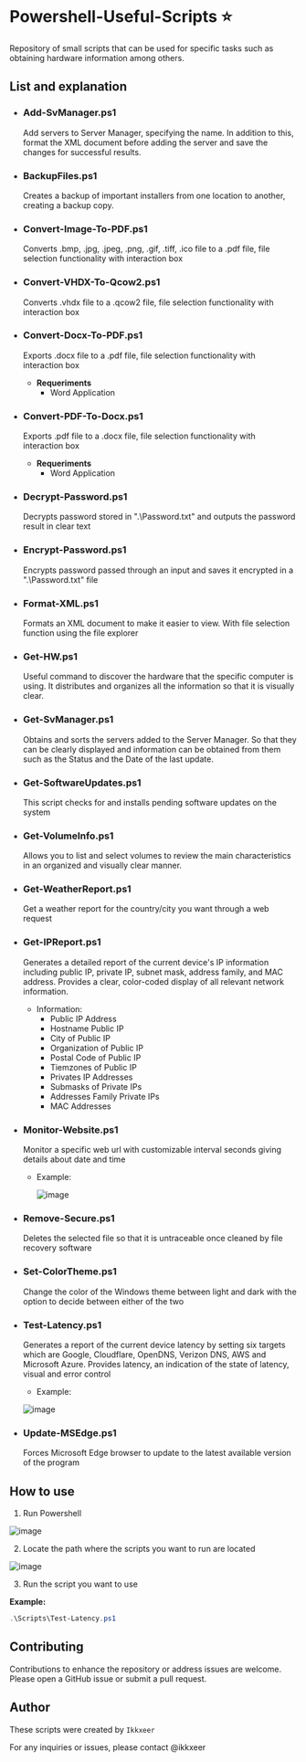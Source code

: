 # Powershell-Useful-Scripts ⭐
Repository of small scripts that can be used for specific tasks such as obtaining hardware information among others.


## List and explanation 

- ### Add-SvManager.ps1
  Add servers to Server Manager, specifying the name.
  In addition to this, format the XML document before adding the server and save the changes for successful results.

- ### BackupFiles.ps1
  Creates a backup of important installers from one location to another, creating a backup copy.

- ### Convert-Image-To-PDF.ps1
  Converts .bmp, .jpg, .jpeg, .png, .gif, .tiff, .ico file to a .pdf file, file selection functionality with interaction box

- ### Convert-VHDX-To-Qcow2.ps1
  Converts .vhdx file to a .qcow2 file, file selection functionality with interaction box

- ### Convert-Docx-To-PDF.ps1
  Exports .docx file to a .pdf file, file selection functionality with interaction box

  - **Requeriments**
    - Word Application
   
- ### Convert-PDF-To-Docx.ps1
  Exports .pdf file to a .docx file, file selection functionality with interaction box

  - **Requeriments**
    - Word Application

- ### Decrypt-Password.ps1
  Decrypts password stored in ".\Password.txt" and outputs the password result in clear text

- ### Encrypt-Password.ps1
  Encrypts password passed through an input and saves it encrypted in a ".\Password.txt" file
  
- ### Format-XML.ps1
  Formats an XML document to make it easier to view.
  With file selection function using the file explorer

- ### Get-HW.ps1
  Useful command to discover the hardware that the specific computer is using.
  It distributes and organizes all the information so that it is visually clear.

- ### Get-SvManager.ps1
  Obtains and sorts the servers added to the Server Manager.
  So that they can be clearly displayed and information can be obtained from them such as the Status and the Date of the last update.

- ### Get-SoftwareUpdates.ps1
  This script checks for and installs pending software updates on the system

- ### Get-VolumeInfo.ps1
  Allows you to list and select volumes to review the main characteristics in an organized and visually clear manner.

- ### Get-WeatherReport.ps1
  Get a weather report for the country/city you want through a web request
  
- ### Get-IPReport.ps1
  Generates a detailed report of the current device's IP information including public IP, private IP, subnet mask, address family, and MAC address.
  Provides a clear, color-coded display of all relevant network information.
  
  - Information:
    - Public IP Address
    - Hostname Public IP
    - City of Public IP
    - Organization of Public IP
    - Postal Code of Public IP
    - Tiemzones of Public IP
    - Privates IP Addresses
    - Submasks of Private IPs
    - Addresses Family Private IPs
    - MAC Addresses
  
- ### Monitor-Website.ps1
  Monitor a specific web url with customizable interval seconds giving details about date and time

  - Example:
 
    ![image](https://github.com/user-attachments/assets/b7ffaf31-ca1c-40bb-82b4-885e406951a4)

- ### Remove-Secure.ps1
  Deletes the selected file so that it is untraceable once cleaned by file recovery software
  
- ### Set-ColorTheme.ps1
  Change the color of the Windows theme between light and dark with the option to decide between either of the two

- ### Test-Latency.ps1
  Generates a report of the current device latency by setting six targets which are Google, Cloudflare, OpenDNS, Verizon DNS, AWS and Microsoft Azure.
  Provides latency, an indication of the state of latency, visual and error control

  - Example:

  ![image](https://github.com/user-attachments/assets/ef2a0d74-51fd-45bd-b000-6c07fb7d10a7)

- ### Update-MSEdge.ps1
  Forces Microsoft Edge browser to update to the latest available version of the program


## How to use
1. Run Powershell
   
![image](https://github.com/user-attachments/assets/6944f1c9-fd6f-4148-bcce-1ed0518726b3)

2. Locate the path where the scripts you want to run are located
   
![image](https://github.com/user-attachments/assets/e5df0556-6f06-4f29-9141-a36c237bd979)

3. Run the script you want to use

**Example:**
  ```powershell
.\Scripts\Test-Latency.ps1
````

## Contributing
Contributions to enhance the repository or address issues are welcome. Please open a GitHub issue or submit a pull request.

## Author

These scripts were created by ``Ikkxeer``

For any inquiries or issues, please contact @ikkxeer
